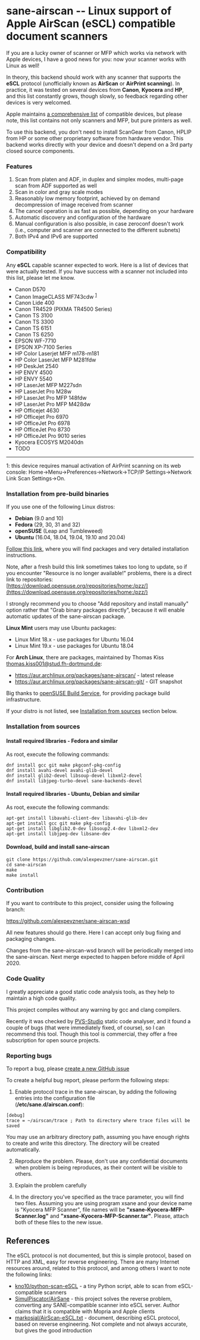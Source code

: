 # sane-airscan -- Linux support of Apple AirScan (eSCL) compatible document scanners

If you are a lucky owner of scanner or MFP which works via network with
Apple devices, I have a good news for you: now your scanner works with
Linux as well!

In theory, this backend should work with any scanner that supports the
**eSCL** protocol (unofficially known as **AirScan** or **AirPrint scanning**).
In practice, it was tested on several devices from **Canon**, **Kyocera**
and **HP**, and this list constantly grows, though slowly, so feedback
regarding other devices is very welcomed.

Apple maintains [a comprehensive list](https://support.apple.com/en-us/HT201311)
of compatible devices, but please note, this list contains not only scanners
and MFP, but pure printers as well.

To use this backend, you don't need to install ScanGear from Canon, HPLIP
from HP or some other proprietary software from hardware vendor. This backend
works directly with your device and doesn't depend on a 3rd party closed
source components.

### Features

1. Scan from platen and ADF, in duplex and simplex modes, multi-page
scan from ADF supported as well
2. Scan in color and gray scale modes
3. Reasonably low memory footprint, achieved by on demand decompression of
image received from scanner
4. The cancel operation is as fast as possible, depending on your hardware
5. Automatic discovery and configuration of the hardware
6. Manual configuration is also possible, in case zeroconf doesn't work
(i.e., computer and scanner are connected to the different subnets)
7. Both IPv4 and IPv6 are supported

### Compatibility

Any **eSCL** capable scanner expected to work. Here is a list of devices
that were actually tested. If you have success with a scanner not included
into this list, please let me know.

* Canon D570
* Canon ImageCLASS MF743cdw <sup>[1](#noteMF743cdw)</sup>
* Canon Lide 400
* Canon TR4529 (PIXMA TR4500 Series)
* Canon TS 3100
* Canon TS 3300
* Canon TS 6151
* Canon TS 6250
* EPSON WF-7710
* EPSON XP-7100 Series
* HP Color Laserjet MFP m178-m181
* HP Color LaserJet MFP M281fdw
* HP DeskJet 2540
* HP ENVY 4500
* HP ENVY 5540
* HP LaserJet MFP M227sdn
* HP LaserJet Pro M28w
* HP LaserJet Pro MFP 148fdw
* HP LaserJet Pro MFP M428dw
* HP Officejet 4630
* HP Officejet Pro 6970
* HP OfficeJet Pro 6978
* HP OfficeJet Pro 8730
* HP OfficeJet Pro 9010 series
* Kyocera ECOSYS M2040dn
* TODO

---
<a name="noteMF743cdw">1</a>: this device requires manual activation of AirPrint scanning on its web console:
Home->Menu->Preferences->Network->TCP/IP Settings->Network Link Scan Settings->On.

### Installation from pre-build binaries

If you use one of the following Linux distros:
* **Debian** (9.0 and 10)
* **Fedora** (29, 30, 31 and 32)
* **openSUSE** (Leap and Tumbleweed)
* **Ubuntu** (16.04, 18.04, 19.04, 19.10 and 20.04)

[Follow this link](https://software.opensuse.org//download.html?project=home%3Apzz&package=sane-airscan),
where you will find packages and very detailed installation instructions.

Note, after a fresh build this link sometimes takes too long to update, so if you encounter
"Resource is no longer available!" problems, there is
a direct link to repositories: [https://download.opensuse.org/repositories/home:/pzz/](https://download.opensuse.org/repositories/home:/pzz/)

I strongly recommend you to choose "Add repository and install manually"
option rather that "Grab binary packages directly", because it will
enable automatic updates of the sane-airscan package.

**Linux Mint** users may use Ubuntu packages:
* Linux Mint 18.x - use packages for Ubuntu 16.04
* Linux Mint 19.x - use packages for Ubuntu 18.04

For **Arch Linux**, there are packages, maintained by
Thomas Kiss <thomas.kiss001@stud.fh-dortmund.de>:
* https://aur.archlinux.org/packages/sane-airscan/ - latest release
* https://aur.archlinux.org/packages/sane-airscan-git/ - GIT snapshot

Big thanks to [openSUSE Build Service](https://build.opensuse.org/), for
providing package build infrastructure.

If your distro is not listed, see
[Installation from sources](https://github.com/alexpevzner/sane-airscan#installation-from-sources)
section below.

### Installation from sources
#### Install required libraries - Fedora and similar
As root, execute the following commands:
```
dnf install gcc git make pkgconf-pkg-config
dnf install avahi-devel avahi-glib-devel
dnf install glib2-devel libsoup-devel libxml2-devel
dnf install libjpeg-turbo-devel sane-backends-devel
```
#### Install required libraries - Ubuntu, Debian and similar
As root, execute the following commands:
```
apt-get install libavahi-client-dev libavahi-glib-dev
apt-get install gcc git make pkg-config
apt-get install libglib2.0-dev libsoup2.4-dev libxml2-dev
apt-get install libjpeg-dev libsane-dev
```
#### Download, build and install sane-airscan
```
git clone https://github.com/alexpevzner/sane-airscan.git
cd sane-airscan
make
make install
```
### Contribution

If you want to contribute to this project, consider using the following
branch:

https://github.com/alexpevzner/sane-airscan-wsd

All new features should go there. Here I can accept only bug fixing
and packaging changes.

Changes from the sane-airscan-wsd branch will be periodically merged into
the sane-airscan. Next merge expected to happen before middle of April 2020.

### Code Quality
I greatly appreciate a good static code analysis tools, as they help to maintain
a high code quality.

This project compiles without any warning by gcc and clang compilers.

Recently it was checked by [PVS-Studio](https://www.viva64.com/en/pvs-studio/) static code
analyser, and it found a couple of bugs (that were immediately fixed, of course), so I can
recommend this tool. Though this tool is commercial, they offer a free subscription for
open source projects.

### Reporting bugs
To report a bug, please [create a new GitHub issue](https://github.com/alexpevzner/sane-airscan/issues/new)

To create a helpful bug report, please perform the following steps:

1. Enable protocol trace in the sane-airscan, by adding the following
entries into the configuration file <br> (**/etc/sane.d/airscan.conf**):
```
[debug]
trace = ~/airscan/trace ; Path to directory where trace files will be saved
```
You may use an arbitrary directory path, assuming you have enough rights
to create and write this directory. The directory will be created automatically.

2. Reproduce the problem. Please, don't use any confidential documents
when problem is being reproduces, as their content will be visible to
others.

3. Explain the problem carefully

4. In the directory you've specified as the trace parameter, you will find
two files. Assuming you are using program xsane and your device name is
"Kyocera MFP Scanner", file names will be **"xsane-Kyocera-MFP-Scanner.log"**
and **"xsane-Kyocera-MFP-Scanner.tar"**. Please, attach both of these files
to the new issue.

## References

The eSCL protocol is not documented, but this is simple protocol,
based on HTTP and XML, easy for reverse engineering. There are many
Internet resources around, related to this protocol, and among others
I want to note the following links:

* [kno10/python-scan-eSCL](https://github.com/kno10/python-scan-eSCL) - a tiny
Python script, able to scan from eSCL-compatible scanners
* [SimulPiscator/AirSane](https://github.com/SimulPiscator/AirSane) - this
project solves the reverse problem, converting any SANE-compatible scanner
into eSCL server. Author claims that it is compatible with Mopria and
Apple clients
* [markosjal/AirScan-eSCL.txt](https://gist.github.com/markosjal/79d03cc4f1fd287016906e7ff6f07136) - document,
describing eSCL protocol, based on reverse engineering. Not complete and
not always accurate, but gives the good introduction
